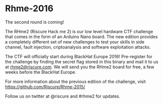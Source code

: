# Rhme-2016

The second round is coming!

The RHme2 (Riscure Hack me 2) is our low level hardware CTF challenge that comes in the form of an Arduino Nano board. The new edition provides a completely different set of new challenges to test your skills in side channel, fault injection, criptoanalysis and software exploitation attacks.

The CTF will officially start during BlackHat Europe 2016! Pre-register for the challenge by finding the secret flag stored in this binary and mail it to us at rhme2@riscure.com. We will send you the RHme2 board for free, a few weeks before the BlackHat Europe.

For more information about the previous edition of the challenge, visit https://github.com/Riscure/Rhme-2015/

Follow us on twitter at @riscure and #rhme2 for updates. 
